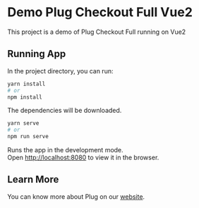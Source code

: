 # Demo Plug Checkout Full Vue2

This project is a demo of Plug Checkout Full running on Vue2

## Running App

In the project directory, you can run:

```bash
yarn install
# or
npm install
```

The dependencies will be downloaded.

```bash
yarn serve
# or
npm run serve
```

Runs the app in the development mode.\
Open [http://localhost:8080](http://localhost:8080) to view it in the browser.

## Learn More

You can know more about Plug on our [website](https://www.plugpagamentos.com/).
